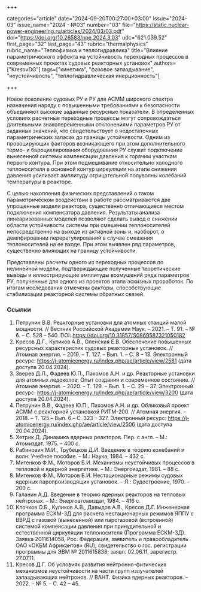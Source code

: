 +++

categories="article"
date="2024-09-20T00:27:00+03:00"
issue="2024-03"
issue_name="2024 - №03"
number="03"
file="https://static.nuclear-power-engineering.ru/articles/2024/03/03.pdf"
doi="https://doi.org/10.26583/npe.2024.3.03"
udc="621.039.52"
first_page="32"
last_page="43"
rubric="thermalphysics"
rubric_name="Теплофизика и теплогидравлика"
title="Влияние параметрического эффекта на устойчивость переходных процессов в современных проектах судовых реакторных установок"
authors=["KresovDG"]
tags=["кинетика", "фазовое запаздывание", "неустойчивость", "теплогидравлическая инерционность"]

+++

Новое поколение судовых РУ и РУ для АСММ широкого спектра назначения наряду с повышенными требованиями к безопасности объединяют высокие заданные ресурсные показатели.
В определенных условиях расчетные переходные процессы могут сопровождаться длительными знакопеременными отклонениями параметров РУ от заданных значений, что свидетельствует о недостаточных параметрических запасах до границы устойчивости.
Одним из провоцирующих факторов возникающего при этом дополнительного термо- и бароциклирования оборудования РУ служит подключение вынесенной системы компенсации давления к горячим участкам первого контура.
При этом подмешивание относительно холодного теплоносителя в основной контур циркуляции на этапе снижения давления усиливает амплитуду отрицательной полуволны колебаний температуры в реакторе.

С целью накопления физических представлений о таком параметрическом воздействии в работе рассматриваются две упрощенные модели реактора, существенно отличающиеся местом подключения компенсатора давления.
Результаты анализа линеаризованных моделей позволяют сделать вывод о снижении области устойчивости системы при смешении теплоносителей непосредственно на выходе из активной зоны и, наоборот, о демпфировании перерегулирований в случае смешения теплоносителей на ее входе.
При этом выявлен ряд параметров, существенно влияющих на границу устойчивости.

Представлены расчеты одного из переходных процессов по нелинейной модели, подтверждающие полученные теоретические выводы и иллюстрирующие амплитуды возмущений ряда параметров РУ, полученные для одного из проектов этапа эскизных
проработок.
По итогам исследования отмечены факторы, способствующие стабилизации реакторной системы обратных связей.

### Ссылки

1. Петрунин В.В. Реакторные установки для атомных станций малой мощности. // Вестник Российской Академии Наук. – 2021. – Т. 91. – № 6. – С. 528 – 540. DOI: https://doi.org/10.31857/S0869587321050182
2. Кресов Д.Г., Куликов А.В., Оленская Е.В. Обеспечение повышенных ресурсных характеристик судовых реакторных установок. // Атомная энергия. – 2019. – Т. 127. – Вып. 1. – С. 8 – 13. Электронный ресурс: https://j-atomicenergy.ru/index.php/ae/article/view/2581 (дата доступа 20.04.2024).
3. Зверев Д.Л., Фадеев Ю.П., Пахомов А.Н. и др. Реакторные установки для атомных ледоколов. Опыт создания и современное состояние. // Атомная энергия. – 2020. – Т. 129. – Вып. 1. – С. 29 – 37. Электронный ресурс: https://j-atomicenergy.ru/index.php/ae/article/view/3200 (дата доступа 20.04.2024).
4. Петрунин В.В., Фадеев Ю.П., Пахомов А.Н. и др. Обликовый проект АСММ с реакторной установкой РИТМ-200. // Атомная энергия. – 2018. – Т. 125.– Вып. 6.– С. 323 – 327. Электронный ресурс: https://j-atomicenergy.ru/index.php/ae/article/view/2506 (дата доступа 20.04.2024).
5. Хетрик Д. Динамика ядерных реакторов. Пер. с англ. – М.: Атомиздат. 1975. – 400 с.
6. Рабинович М.И., Трубецков Д.И. Введение в теорию колебаний и волн: Учебное пособие. – М.: Наука, 1984. – 432 с.
7. Митенков Ф.М., Моторов Б.И. Механизмы неустойчивых процессов в тепловой и ядерной энергетике. – М.: Энергоиздат, 1981. – 88 с.
8. Митенков Ф.М., Моторов Б.И. Нестационарные режимы судовых ядерных паропроизводящих установок. – Л.: Судостроение, 1970. – 200 c.
9. Галанин А.Д. Введение в теорию ядерных реакторов на тепловых нейтронах. – М.: Энергоатомиздат, 1984. – 416 с.
10. Клочков О.Б., Куликов А.В., Давыдов А.В., Кресов Д.Г. Инженерная программа ECKM-3Д для расчета нестационарных режимов ЯППУ с ВВРД с газовой (вынесенной) или парогазовой (встроенной) системой компенсации давления при принудительной и естественной циркуляции теплоносителя (Программа ECKM-3Д). Заявка 2011614058, Рос. Федерация, заявитель и правообладатель ОАО «ОКБМ Африкантов» (RU); свидетельство о гос. регистрации программы для ЭВМ № 2011615838; заявл. 02.06.11, зарегистр. 27.07.11.
11. Кресов Д.Г. Об условиях развития нейтронно-физических механизмов неустойчивости на части групп излучателей запаздывающих нейтронов. // ВАНТ. Физика ядерных реакторов. – 2022. – № 5. – С. 42 – 45.
